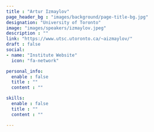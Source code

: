 ```yaml
---
title : "Artur Izmaylov"
page_header_bg : "images/background/page-title-bg.jpg"
designation: "University of Toronto"
image: "images/speakers/izmaylov.jpeg"
description : ""
link: "https://www.utsc.utoronto.ca/~aizmaylov/"
draft : false
social:
- name: "Institute Website"
  icon: "fa-network"

personal_info:
  enable : false
  title : ""
  content : ""

skills:
  enable : false
  title : ""
  content : ""

---
```

